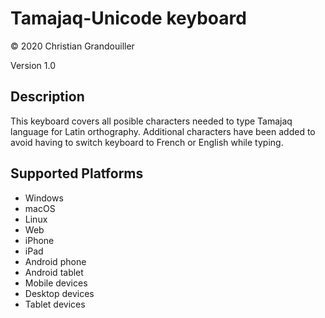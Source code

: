 Tamajaq-Unicode keyboard
==============

© 2020 Christian Grandouiller

Version 1.0

Description
-----------

This keyboard covers all posible characters needed to type Tamajaq language for Latin orthography. Additional characters have been added to avoid having to switch keyboard to French or English while typing.

Supported Platforms
-------------------
 * Windows
 * macOS
 * Linux
 * Web
 * iPhone
 * iPad
 * Android phone
 * Android tablet
 * Mobile devices
 * Desktop devices
 * Tablet devices

